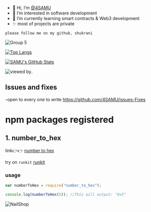 - 👋 Hi, I’m [@4SAMU](https://samuel-nzomo.vercel.app)
- 👀 I’m interested in software development
- 🌱 I’m currently learning smart contracts & Web3 development
- ✨ most of projects are private

```shell
please follow me on my github, shukrani
```

<!---
4SAMU/4SAMU is a ✨ special ✨ repository because its `README.md` (this file) appears on your GitHub profile.
You can click the Preview link to take a look at your changes.
--->

![Group 5](https://user-images.githubusercontent.com/104621754/189616209-434d3ac4-343a-4886-a335-dd693a662054.png)

[![Top Langs](https://github-readme-stats.vercel.app/api/top-langs/?username=4SAMU&layout=compact&theme=vision-friendly-dark)](https://github.com/anuraghazra/github-readme-stats)

<a href="https://github.com/4SAMU/4SAMU">
  <img align="center" src="https://github-readme-stats.vercel.app/api?username=4SAMU&show_icons=true&line_height=27&count_private=true&title_color=ffffff&text_color=c9cacc&icon_color=2bbc8a&bg_color=1d1f21" alt="SAMU's GitHub Stats" />
</a>

![viewed by](https://visitor-badge.glitch.me/badge?page_id=4SAMU.visitor-badge.issue.12&left_color=#800000&right_color=white).

## Issues and fixes
-open to every one to write
https://github.com/4SAMU/issues-Fixes


# npm packages registered

## 1. number_to_hex

link👉👉 [number to hex](https://www.npmjs.com/package/number_to_hex)

try on `runkit` [runkit](https://npm.runkit.com/number_to_hex)

### usage

```js
var numberToHex = require("number_to_hex");

console.log(numberToHex(5)); //This will output: "0x5"
```
![NailShop](https://github.com/4SAMU/Nails_shop/assets/104621754/15bb8aa3-2391-4869-81fb-6811a1df3f93)
